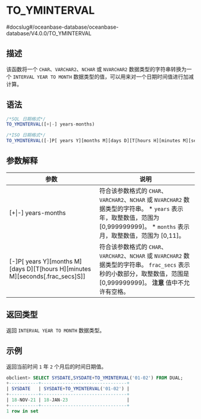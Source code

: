 TO_YMINTERVAL 
==================================
#docslug#/oceanbase-database/oceanbase-database/V4.0.0/TO_YMINTERVAL


描述 
-----------------------

该函数将一个 `CHAR`、`VARCHAR2`、`NCHAR` 或 `NVARCHAR2` 数据类型的字符串转换为一个 `INTERVAL YEAR TO MONTH` 数据类型的值，可以用来对一个日期时间值进行加减计算。

语法 
-----------------------

```sql
/*SQL 日期格式*/
TO_YMINTERVAL([+|-] years-months)

/*ISO 日期格式*/
TO_YMINTERVAL([-]P[ years Y][months M][days D][T[hours H][minutes M][seconds[.frac_secs]S]])
```



参数解释 
-------------------------



|                                               参数                                                |                                                                                                                      说明                                                                                                                      |
|-------------------------------------------------------------------------------------------------|----------------------------------------------------------------------------------------------------------------------------------------------------------------------------------------------------------------------------------------------|
| \[+\|-\] years-months                                                                           | 符合该参数格式的 `CHAR`、`VARCHAR2`、`NCHAR` 或 `NVARCHAR2` 数据类型的字符串。 * `years` 表示年，取整数值，范围为 \[0,999999999\]。   * `months` 表示月，取整数值，范围为 \[0,11\]。    |
| \[-\]P\[ years Y\]\[months M\]\[days D\]\[T\[hours H\]\[minutes M\]\[seconds\[.frac_secs\]S\]\] | 符合该参数格式的 `CHAR`、`VARCHAR2`、`NCHAR` 或 `NVARCHAR2` 数据类型的字符串。 `frac_secs` 表示秒的小数部分，取整数值，范围是\[0,999999999\]。 **注意**  值中不允许有空格。                                                                   |



返回类型 
-------------------------

返回 `INTERVAL YEAR TO MONTH` 数据类型。

示例 
-----------------------

返回当前时间 `1` 年 `2` 个月后的时间日期值。

```sql
obclient> SELECT SYSDATE,SYSDATE+TO_YMINTERVAL('01-02') FROM DUAL;
+-----------+--------------------------------+
| SYSDATE   | SYSDATE+TO_YMINTERVAL('01-02') |
+-----------+--------------------------------+
| 18-NOV-21 | 18-JAN-23                      |
+-----------+--------------------------------+
1 row in set
```



